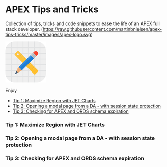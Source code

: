 # APEX Tips and Tricks
Collection of tips, tricks and code snippets to ease the life of an APEX full stack developer.
(https://raw.githubusercontent.com/martinbnielsen/apex-tips-tricks/master/images/apex-logo.svg)

![alt text](https://raw.githubusercontent.com/martinbnielsen/apex-tips-tricks/master/images/apex-logo.svg "Logo")

Enjoy

- [Tip 1: Maximize Region with JET Charts](#tip1)
- [Tip 2: Opening a modal page from a DA - with session state protection](#tip2)
- [Tip 3: Checking for APEX and ORDS schema expiration](#tip3)

### Tip 1: Maximize Region with JET Charts <a name="tip1"></a>

### Tip 2: Opening a modal page from a DA - with session state protection <a name="tip2"></a>

### Tip 3: Checking for APEX and ORDS schema expiration <a name="tip3"></a>
